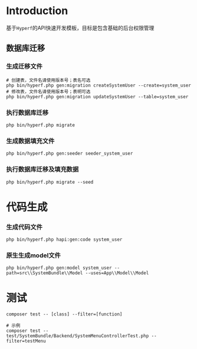 # Introduction

基于`Hyperf`的API快速开发模板，目标是包含基础的后台权限管理

## 数据库迁移
### 生成迁移文件
```shell
# 创建表，文件名请使用版本号；表名可选
php bin/hyperf.php gen:migration createSystemUser --create=system_user
# 修改表，文件名请使用版本号；表明可选
php bin/hyperf.php gen:migration updateSystemUser --table=system_user
```
### 执行数据库迁移
```shell
php bin/hyperf.php migrate
```

### 生成数据填充文件
```shell
php bin/hyperf.php gen:seeder seeder_system_user
```
### 执行数据库迁移及填充数据
```shell
php bin/hyperf.php migrate --seed
```

# 代码生成
### 生成代码文件
```shell
php bin/hyperf.php hapi:gen:code system_user
```
### 原生生成model文件
```shell
php bin/hyperf.php gen:model system_user --path=src\\SystemBundle\\Model --uses=App\\Model\\Model
```

# 测试
```shell
composer test -- [class] --filter=[function]

# 示例
composer test -- test/SystemBundle/Backend/SystemMenuControllerTest.php --filter=testMenu
```